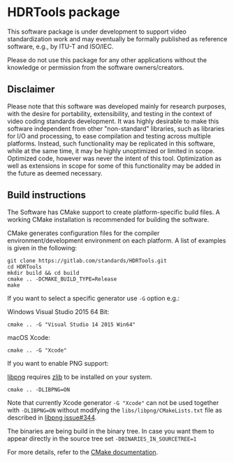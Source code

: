 # HDRTools package

This software package is under development to support
video standardization work and may eventually be formally
published as reference software, e.g., by ITU-T and ISO/IEC.

Please do not use this package for any other applications without
the knowledge or permission from the software owners/creators.

## Disclaimer

Please note that this software was developed mainly for research purposes, with
the desire for portability, extensibility, and testing in the context of video
coding standards development. It was highly desirable to make this software
independent from other "non-standard" libraries, such as libraries for I/O and
processing, to ease compilation and testing across multiple platforms. Instead,
such functionality may be replicated in this software, while at the same time,
it may be highly unoptimized or limited in scope. Optimized code, however was
never the intent of this tool. Optimization as well as extensions in scope for
some of this functionality may be added in the future as deemed necessary.

## Build instructions

The Software has CMake support to create platform-specific build files.
A working CMake installation is recommended for building the software.

CMake generates configuration files for the compiler environment/development
environment on each platform. A list of examples is given in the following:

```shell
git clone https://gitlab.com/standards/HDRTools.git
cd HDRTools
mkdir build && cd build
cmake .. -DCMAKE_BUILD_TYPE=Release
make
```

If you want to select a specific generator use `-G` option e.g.:

Windows Visual Studio 2015 64 Bit:

```shell
cmake .. -G "Visual Studio 14 2015 Win64"
```

macOS Xcode:

```shell
cmake .. -G "Xcode"
```

If you want to enable PNG support:

[libpng](https://github.com/glennrp/libpng) requires [zlib](https://zlib.net) to be installed on your system.

```shell
cmake .. -DLIBPNG=ON
```

Note that currently Xcode generator `-G "Xcode"` can not be used together with `-DLIBPNG=ON` without modifying the `libs/libpng/CMakeLists.txt` file as described in [libpng issue#344](https://github.com/glennrp/libpng/issues/344).

The binaries are being build in the binary tree. In case you want them to appear
directly in the source tree set `-DBINARIES_IN_SOURCETREE=1`

For more details, refer to the [CMake documentation](https://cmake.org/cmake/help/latest/).
